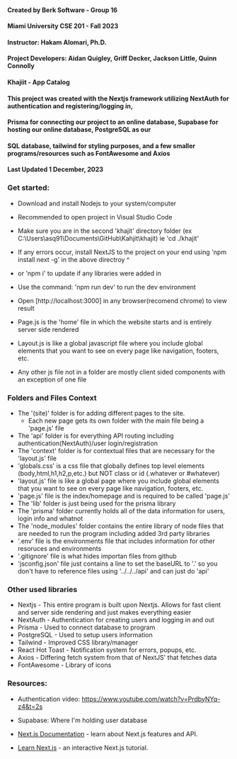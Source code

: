 #### Created by Berk Software - Group 16
####
#### Miami University CSE 201 - Fall 2023
#### Instructor: Hakam Alomari, Ph.D.
####
#### Project Developers: Aidan Quigley, Griff Decker, Jackson Little, Quinn Connolly
#### 
#### Khajiit - App Catalog
#### 
#### This project was created with the Nextjs framework utilizing NextAuth for authentication and registering/logging in,
#### Prisma for connecting our project to an online database, Supabase for hosting our online database, PostgreSQL as our
#### SQL database, tailwind for styling purposes, and a few smaller programs/resources such as FontAwesome and Axios
#### 
#### Last Updated 1 December, 2023


### Get started:
- Download and install Nodejs to your system/computer
- Recommended to open project in Visual Studio Code
- Make sure you are in the second 'khajit' directory folder (ex C:\Users\asq91\Documents\GitHub\Kahjit\khajit) ie 'cd ./khajit'
- If any errors occur, install NextJS to the project on your end using 'npm install next -g' in the above directroy ^
- or 'npm i' to update if any libraries were added in
- Use the command: 'npm run dev' to run the dev environment
- Open [http://localhost:3000] in any browser(recomend chrome) to view result


- Page.js is the 'home' file in which the website starts and is entirely server side rendered
- Layout.js is like a global javascript file where you include global elements that you want to see on every page like navigation, footers, etc.
- Any other js file not in a folder are mostly client sided components with an exception of one file

### Folders and Files Context
- The '(site)' folder is for adding different pages to the site.
    - Each new page gets its own folder with the main file being a 'page.js' file
- The 'api' folder is for everything API routing including authentication(NextAuth)/user login/registration
- The 'context' folder is for contextual files that are necessary for the 'layout.js' file
- 'globals.css' is a css file that globally defines top level elements (body,html,h1,h2,p,etc.) but NOT class or id (.whatever or #whatever)
- 'layout.js' file is like a global page where you include global elements that you want to see on every page like navigation, footers, etc.
- 'page.js' file is the index/homepage and is required to be called 'page.js'
- The 'lib' folder is just being used for the prisma library
- The 'prisma' folder currently holds all of the data information for users, login info and whatnot
- The 'node_modules' folder contains the entire library of node files that are needed to run the program including added 3rd party libraries
- '.env' file is the environments file that includes information for other resoruces and environments
- '.gitignore' file is what hides importan files from github
- 'jsconfig.json' file just contains a line to set the baseURL to '.' so you don't have to reference 
    files using '../../../api' and can just do 'api'

### Other used libraries
- Nextjs - This entire program is built upon Nextjs. Allows for fast client and server side rendering and just makes everything easier
- NextAuth - Authentication for creating users and logging in and out
- Prisma - Used to connect database to program
- PostgreSQL - Used to setup users information
- Tailwind - Improved CSS library/manager
- React Hot Toast - Notification system for errors, popups, etc.
- Axios - Differing fetch system from that of NextJS' that fetches data
- FontAwesome - Library of icons

### Resources:
- Authentication video: https://www.youtube.com/watch?v=PrdbyNYq-z4&t=2s
- Supabase: Where I'm holding user database

- [Next.js Documentation](https://nextjs.org/docs) - learn about Next.js features and API.
- [Learn Next.js](https://nextjs.org/learn) - an interactive Next.js tutorial.
